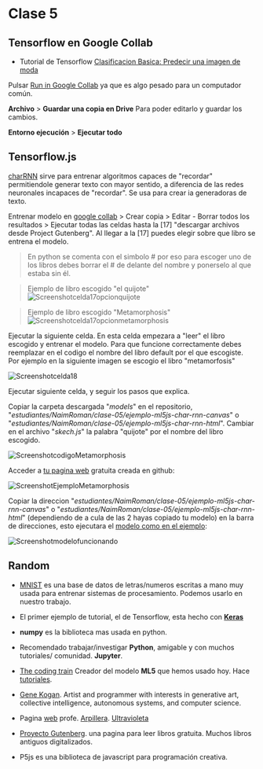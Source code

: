 # Clase 5

## Tensorflow en Google Collab

- Tutorial de Tensorflow [Clasificacion Basica: Predecir una imagen de moda](https://www.tensorflow.org/tutorials/keras/classification?hl=es-419)

Pulsar [Run in Google Collab](https://colab.research.google.com/github/tensorflow/docs-l10n/blob/master/site/es-419/tutorials/keras/classification.ipynb?hl=es-419) ya que es algo pesado para un computador común.

**Archivo** > **Guardar una copia en Drive**  Para poder editarlo y guardar los cambios.

**Entorno ejecución** > **Ejecutar todo**

## Tensorflow.js

[charRNN](https://github.com/ml5js/training-charRNN) sirve para entrenar algoritmos capaces de "recordar" permitiendole generar texto con mayor sentido, a diferencia de las redes neuronales incapaces de "recordar". Se usa para crear ia generadoras de texto.

Entrenar modelo en [google collab](https://colab.research.google.com/drive/1kcukyQFJQRxv9lIbzoj1cJ4WUuAdZVRW) > Crear copia > Editar - Borrar todos los resultados > Ejecutar todas las celdas hasta la [17] "descargar archivos desde Project Gutenberg". Al llegar a la [17] puedes elegir sobre que libro se entrena el modelo. 

>En python se comenta con el simbolo # por eso para escoger uno de los libros debes borrar el # de delante del nombre y ponerselo al que estaba sin él.

>Ejemplo de libro escogido "el quijote" ![Screenshotcelda17opcionquijote](https://github.com/NaimRoman/audiv027-2024-1/blob/main/estudiantes/15-NaimRoman/clase-05/Captura%20de%20pantalla%20(1).png)

>Ejemplo de libro escogido "Metamorphosis" ![Screenshotcelda17opcionmetamorphosis](https://github.com/NaimRoman/audiv027-2024-1/blob/main/estudiantes/15-NaimRoman/clase-05/Captura%20de%20pantalla%20(2).png)

Ejecutar la siguiente celda. En esta celda empezara a "leer" el libro escogido y entrenar el modelo. Para que funcione correctamente debes reemplazar en el codigo el nombre del libro default por el que escogiste. Por ejemplo en la siguiente imagen se escogio el libro "metamorfosis"

![Screenshotcelda18](https://github.com/NaimRoman/audiv027-2024-1/blob/main/estudiantes/15-NaimRoman/clase-05/Captura%20de%20pantalla%20(3).png)

Ejecutar siguiente celda, y seguir los pasos que explica. 

Copiar la carpeta descargada "*models*" en el repositorio, "*estudiantes/NaimRoman/clase-05/ejemplo-ml5js-char-rnn-canvas*" o "*estudiantes/NaimRoman/clase-05/ejemplo-ml5js-char-rnn-html*". Cambiar en el archivo "*skech.js*" la palabra "quijote" por el nombre del libro escogido.

![ScreenshotcodigoMetamorphosis](https://github.com/NaimRoman/audiv027-2024-1/blob/main/estudiantes/15-NaimRoman/clase-05/Captura%20de%20pantalla%20(4).png)

Acceder a [tu pagina web](https://naimroman.github.io/audiv027-2024-1/) gratuita creada en github:

![ScreenshotEjemploMetamorphosis](https://github.com/NaimRoman/audiv027-2024-1/blob/main/estudiantes/15-NaimRoman/clase-05/Captura%20de%20pantalla%20(5).png)

Copiar la direccion "*estudiantes/NaimRoman/clase-05/ejemplo-ml5js-char-rnn-canvas*" o "*estudiantes/NaimRoman/clase-05/ejemplo-ml5js-char-rnn-html*" (dependiendo de a cula de las 2 hayas copiado tu modelo) en la barra de direcciones, esto ejecutara el [modelo como en el ejemplo](https://naimroman.github.io/audiv027-2024-1/estudiantes/15-NaimRoman/clase-05/ejemplo-ml5js-char-rnn-canvas/):

![Screenshotmodelofuncionando](https://github.com/NaimRoman/audiv027-2024-1/blob/main/estudiantes/15-NaimRoman/clase-05/Captura%20de%20pantalla%20(6).png)


## Random

- [MNIST](https://es.wikipedia.org/wiki/Base_de_datos_MNIST) es una base de datos de letras/numeros escritas a mano muy usada para entrenar sistemas de procesamiento. Podemos usarlo en nuestro trabajo.

- El primer ejemplo de tutorial, el de Tensorflow, esta hecho con [**Keras**](https://www.tensorflow.org/guide/keras?hl=es-419)

- **numpy** es la biblioteca mas usada en python. 

- Recomendado trabajar/investigar **Python**, amigable y con muchos tutoriales/ comunidad. **Jupyter**.

- [The coding train](https://www.tensorflow.org/guide/keras?hl=es-419) Creador del modelo **ML5** que hemos usado hoy. Hace [tutoriales](https://www.youtube.com/watch?v=UNkHditYGls).

- [Gene Kogan](https://www.youtube.com/@GeneKogan). Artist and programmer with interests in generative art, collective intelligence, autonomous systems, and computer science.

- Pagina [web](https://montoyamoraga.io/) profe. [Arpillera](https://montoyamoraga.io/arpillera-mirror/). [Ultravioleta](https://montoyamoraga.io/ultravioleta/)

- [Proyecto Gutenberg](https://www.gutenberg.org/). una pagina para leer libros gratuita. Muchos libros antiguos digitalizados.
  
- P5js es una biblioteca de javascript para programación creativa.
